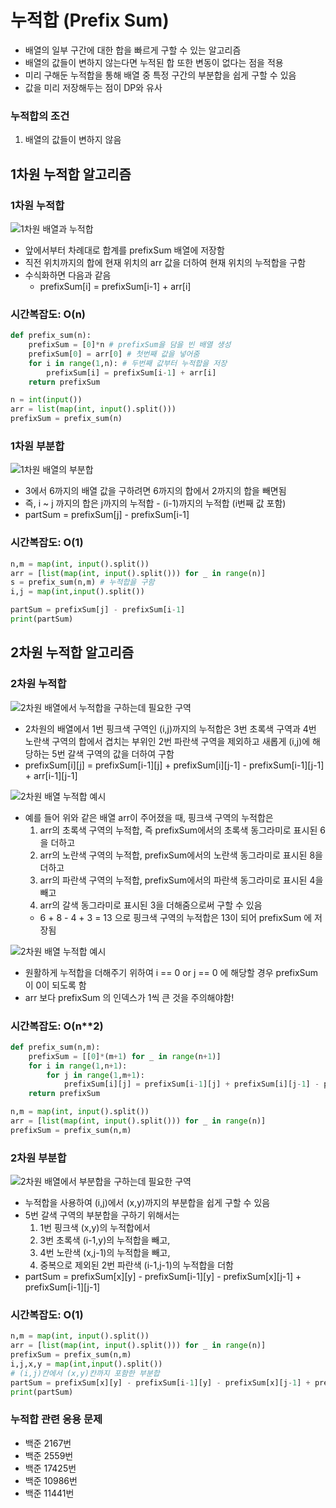 # 누적합 (Prefix Sum)
- 배열의 일부 구간에 대한 합을 빠르게 구할 수 있는 알고리즘
- 배열의 값들이 변하지 않는다면 누적된 합 또한 변동이 없다는 점을 적용
- 미리 구해둔 누적합을 통해 배열 중 특정 구간의 부분합을 쉽게 구할 수 있음
- 값을 미리 저장해두는 점이 DP와 유사

### 누적합의 조건
1. 배열의 값들이 변하지 않음
   
## 1차원 누적합 알고리즘
### 1차원 누적합
![1차원 배열과 누적합](./src/prefixSum.png)
- 앞에서부터 차례대로 합계를 prefixSum 배열에 저장함
- 직전 위치까지의 합에 현재 위치의 arr 값을 더하여 현재 위치의 누적합을 구함
- 수식화하면 다음과 같음
    - prefixSum[i] = prefixSum[i-1] + arr[i]
### 시간복잡도: O(n)
   
``` python
def prefix_sum(n):
    prefixSum = [0]*n # prefixSum을 담을 빈 배열 생성
    prefixSum[0] = arr[0] # 첫번째 값을 넣어줌
    for i in range(1,n): # 두번째 값부터 누적합을 저장
        prefixSum[i] = prefixSum[i-1] + arr[i]
    return prefixSum

n = int(input())
arr = list(map(int, input().split()))
prefixSum = prefix_sum(n)
```   
### 1차원 부분합
![1차원 배열의 부분합](./src/partSum.png)
- 3에서 6까지의 배열 값을 구하려면 6까지의 합에서 2까지의 합을 빼면됨
- 즉, i ~ j 까지의 합은 j까지의 누적합 - (i-1)까지의 누적합 (i번째 값 포함)
- partSum = prefixSum[j] - prefixSum[i-1]
### 시간복잡도: O(1)
   
``` python
n,m = map(int, input().split())
arr = [list(map(int, input().split())) for _ in range(n)]
s = prefix_sum(n,m) # 누적합을 구함
i,j = map(int,input().split())

partSum = prefixSum[j] - prefixSum[i-1]
print(partSum)
```   

## 2차원 누적합 알고리즘
### 2차원 누적합
![2차원 배열에서 누적합을 구하는데 필요한 구역](./src/누적합.png)
- 2차원의 배열에서 1번 핑크색 구역인 (i,j)까지의 누적합은 3번 초록색 구역과 4번 노란색 구역의 합에서 겹치는 부위인 2번 파란색 구역을 제외하고 새롭게 (i,j)에 해당하는 5번 갈색 구역의 값을 더하여 구함
- prefixSum[i][j] = prefixSum[i-1][j] + prefixSum[i][j-1] - prefixSum[i-1][j-1] + arr[i-1][j-1]    

![2차원 배열 누적합 예시](./src/누적합2.png)
- 예를 들어 위와 같은 배열 arr이 주어졌을 때, 핑크색 구역의 누적합은
    1. arr의 초록색 구역의 누적합, 즉 prefixSum에서의 초록색 동그라미로 표시된 6을 더하고
    2. arr의 노란색 구역의 누적합, prefixSum에서의 노란색 동그라미로 표시된 8을 더하고
    3. arr의 파란색 구역의 누적합, prefixSum에서의 파란색 동그라미로 표시된 4을 빼고
    4. arr의 갈색 동그라미로 표시된 3을 더해줌으로써 구할 수 있음
    - 6 + 8 - 4 + 3 = 13 으로 핑크색 구역의 누적합은 13이 되어 prefixSum 에 저장됨
    
![2차원 배열 누적합 예시](./src/누적합3.png)
- 원활하게 누적합을 더해주기 위하여 i == 0 or j == 0 에 해당할 경우 prefixSum 이 0이 되도록 함
- arr 보다 prefixSum 의 인덱스가 1씩 큰 것을 주의해야함!

### 시간복잡도: O(n**2)
   
``` python
def prefix_sum(n,m):
    prefixSum = [[0]*(m+1) for _ in range(n+1)]
    for i in range(1,n+1):
        for j in range(1,m+1):
            prefixSum[i][j] = prefixSum[i-1][j] + prefixSum[i][j-1] - prefixSum[i-1][j-1] + arr[i-1][j-1]
    return prefixSum

n,m = map(int, input().split())
arr = [list(map(int, input().split())) for _ in range(n)]
prefixSum = prefix_sum(n,m)
```   

### 2차원 부분합
![2차원 배열에서 부분합을 구하는데 필요한 구역](./src/부분합.png)
- 누적합을 사용하여 (i,j)에서 (x,y)까지의 부분합을 쉽게 구할 수 있음
- 5번 갈색 구역의 부분합을 구하기 위해서는
    1. 1번 핑크색 (x,y)의 누적합에서 
    2. 3번 초록색 (i-1,y)의 누적합을 빼고, 
    3. 4번 노란색 (x,j-1)의 누적합을 빼고, 
    4. 중복으로 제외된 2번 파란색 (i-1,j-1)의 누적합을 더함
- partSum = prefixSum[x][y] - prefixSum[i-1][y] - prefixSum[x][j-1] + prefixSum[i-1][j-1]

### 시간복잡도: O(1)
   
``` python
n,m = map(int, input().split())
arr = [list(map(int, input().split())) for _ in range(n)]
prefixSum = prefix_sum(n,m)
i,j,x,y = map(int,input().split()) 
# (i,j)칸에서 (x,y)칸까지 포함한 부분합
partSum = prefixSum[x][y] - prefixSum[i-1][y] - prefixSum[x][j-1] + prefixSum[i-1][j-1]
print(partSum)
```
   
### 누적합 관련 응용 문제
- 백준 2167번
- 백준 2559번
- 백준 17425번
- 백준 10986번
- 백준 11441번